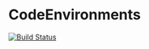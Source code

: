 # CodeEnvironments

[![Build Status](https://travis-ci.com/c42f/CodeEnvironments.jl.svg?branch=master)](https://travis-ci.com/c42f/CodeEnvironments.jl)
